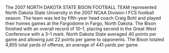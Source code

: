 The 2007 NORTH DAKOTA STATE BISON FOOTBALL TEAM represented North Dakota State University in the 2007 NCAA Division I FCS football season. The team was led by fifth-year head coach Craig Bohl and played their homes games at the Fargodome in Fargo, North Dakota. The Bison finished with an overall record of 10–1, placing second in the Great West Conference with a 3–1 mark. North Dakota State averaged 40 points per game and allowing just 22 points per game to opponents. The Bison totaled 4,855 total yards of offense, an average of 441 yards per game.
